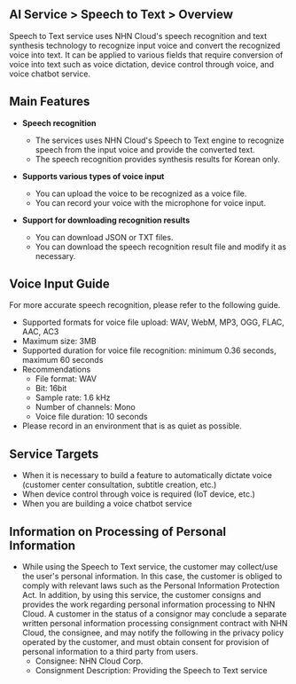 ## AI Service > Speech to Text > Overview

Speech to Text service uses NHN Cloud's speech recognition and text synthesis technology to recognize input voice and convert the recognized voice into text. It can be applied to various fields that require conversion of voice into text such as voice dictation, device control through voice, and voice chatbot service.

## Main Features

* **Speech recognition**
    * The services uses NHN Cloud's Speech to Text engine to recognize speech from the input voice and provide the converted text.
    * The speech recognition provides synthesis results for Korean only.

* **Supports various types of voice input**
    * You can upload the voice to be recognized as a voice file.
    * You can record your voice with the microphone for voice input.

* **Support for downloading recognition results**
    * You can download JSON or TXT files.
    * You can download the speech recognition result file and modify it as necessary.

## Voice Input Guide

For more accurate speech recognition, please refer to the following guide.

* Supported formats for voice file upload: WAV, WebM, MP3, OGG, FLAC, AAC, AC3
* Maximum size: 3MB
* Supported duration for voice file recognition: minimum 0.36 seconds, maximum 60 seconds
* Recommendations
    * File format: WAV
    * Bit: 16bit
    * Sample rate: 1.6 kHz
    * Number of channels: Mono
    * Voice file duration: 10 seconds
* Please record in an environment that is as quiet as possible.

## Service Targets
* When it is necessary to build a feature to automatically dictate voice (customer center consultation, subtitle creation, etc.)
* When device control through voice is required (IoT device, etc.)
* When you are building a voice chatbot service

## Information on Processing of Personal Information
* While using the Speech to Text service, the customer may collect/use the user's personal information. In this case, the customer is obliged to comply with relevant laws such as the Personal Information Protection Act. In addition, by using this service, the customer consigns and provides the work regarding personal information processing to NHN Cloud. A customer in the status of a consignor may conclude a separate written personal information processing consignment contract with NHN Cloud, the consignee, and may notify the following in the privacy policy operated by the customer, and must obtain consent for provision of personal information to a third party from users.
    - Consignee: NHN Cloud Corp.
    - Consignment Description: Providing the Speech to Text service
